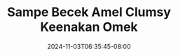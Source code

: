 --- 
title: "Sampe Becek Amel Clumsy Keenakan Omek"
description: "streaming bokeh Sampe Becek Amel Clumsy Keenakan Omek ig video full terbaru"
date: 2024-11-03T06:35:45-08:00
file_code: "x2zcyejagzjg"
draft: false
cover: "t86bc00xk459bhx7.jpg"
tags: ["Sampe", "Becek", "Amel", "Clumsy", "Keenakan", "Omek", "bokep-indo", "bokep-viral", "bokep-ig"]
length: 3600
fld_id: "1482658"
foldername: "Amel clumsy"
categories: ["Amel clumsy"]
views: 2
---